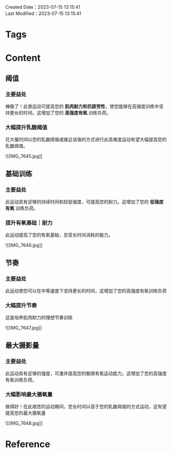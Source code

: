 Created Date：2023-07-15 13:15:41  
Last Modified：2023-07-15 13:15:41

# Tags

# Content

## 阈值

### 主要益处

棒极了！此类运动可提高您的 **肌肉耐力和抗疲劳性**，使您能够在高强度训练中坚持更长的时间。这增加了您的 **高强度有氧** 训练负荷。

### 大幅提升乳酸阈值

花大量时间以您的乳酸阈值或接近该值的方式进行此高难度运动有望大幅提高您的乳酸阈值。

![[IMG_7645.jpg]]

## 基础训练

### 主要益处

此运动具有足够的持续时间和较低强度，可提高您的耐力。这增加了您的 **低强度有氧** 训练负荷。

### 提升有氧基础｜耐力

此运动提高了您的有氧基础，忍受长时间消耗的能力。

![[IMG_7646.jpg]]

## 节奏

### 主要益处

此运动使您可以在中等速度下坚持更长的时间，这增加了您的高强度有氧训练负荷

### 大幅提升节奏

这是培养肌肉耐力的理想节奏训练

![[IMG_7647.jpg]]

## 最大摄影量

### 主要益处

此运动具有足够的强度，可激并提高您的极限有氧运动能力。这增加了您的高强度有氧训练负荷。

### 大幅影响最大摄氧量

做得好！在此艰苦的运动期间，您长时间以高于您的乳酸阈值的方式运动，这有望提高您的最大摄氧量

![[IMG_7648.jpg]]

# Reference
